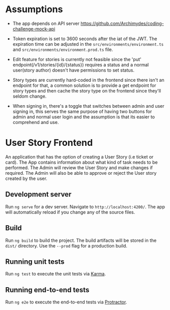 # Assumptions

- The app depends on API server https://github.com/Archimydes/coding-challenge-mock-api
- Token expiration is set to 3600 seconds after the iat of the JWT. The expiration time can be adjusted in the
  `src/environments/environment.ts` and `src/environments/environment.prod.ts` file.

- Edit feature for stories is currently not feasible since the 'put' endpoint(/v1/stories/{id}/{status}) requires a status and a normal user(story author) doesn't have permissions to set status.

- Story types are currently hard-coded in the frontend since there isn't an endpoint for that, a common solution is to provide a get endpoint for story types and then cache the story type on the frontend since they'll seldom change.

- When signing in, there's a toggle that switches between admin and user signing in, this serves the same purpose of having two buttons for admin and normal user login and the assumption is that its easier to comprehend and use.

# User Story Frontend

An application that has the option of creating a User Story (i.e ticket or card). The App contains information about what kind of task needs to be performed. The Admin will review the User Story and make changes if required. The Admin will also be able to approve or reject the User story created by the user.

## Development server

Run `ng serve` for a dev server. Navigate to `http://localhost:4200/`. The app will automatically reload if you change any of the source files.

## Build

Run `ng build` to build the project. The build artifacts will be stored in the `dist/` directory. Use the `--prod` flag for a production build.

## Running unit tests

Run `ng test` to execute the unit tests via [Karma](https://karma-runner.github.io).

## Running end-to-end tests

Run `ng e2e` to execute the end-to-end tests via [Protractor](http://www.protractortest.org/).
